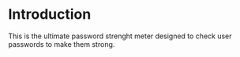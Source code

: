 # Introduction
This is the ultimate password strenght meter designed to check user passwords to make them strong.
